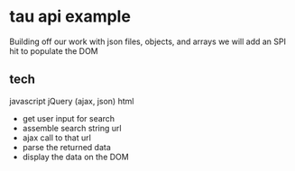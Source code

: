 tau api example
===============
Building off our work with json files, objects, and arrays we will add an SPI hit to populate the DOM

tech
----
javascript
jQuery (ajax, json)
html

* get user input for search
* assemble search string url
* ajax call to that url
* parse the returned data
* display the data on the DOM

